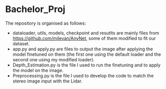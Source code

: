 # Bachelor_Proj

The repository is organised as follows:
- dataloader, utils, models, checkpoint and resutlts are mainly files from https://github.com/mileyan/AnyNet, some of them modified to fit our dataset.
- app.py and apply.py are files to output the image after applying the model finetuned on them (the first one using the default loader and the second one using my modified loader).
- Depth_Estimation.py is the file I used to run the finetuning and to apply the model on the image.
- Preprocessing.py is the file I used to develop the code to match the stereo image input with the Lidar.
